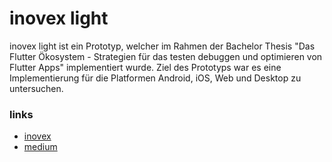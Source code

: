 # inovex light

inovex light ist ein Prototyp, welcher im Rahmen der Bachelor Thesis "Das Flutter Ökosystem - Strategien für das testen
debuggen und optimieren von Flutter Apps" implementiert wurde. Ziel des Prototyps war es eine Implementierung für die Platformen
Android, iOS, Web und Desktop zu untersuchen. 

### links
- [inovex](https://www.inovex.de/blog/author/tkallinich/)
- [medium](https://medium.com/@mx_tino)
